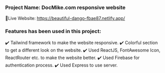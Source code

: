 ### Project Name: DocMike.com responsive website

🔘Live Website: https://beautiful-dango-fbae87.netlify.app/


### Features has been used in this project:

✔️ Tailwind framework to make the website responsive.
✔️ Colorful section to get a different look on the website.
✔️ Used ReactJS, FontAwesome Icon, ReactRouter etc. to make the website better.
✔️ Used Firebase for authentication process.
✔️ Used Express to use server.
